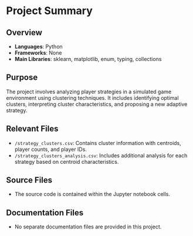# Project Summary

## Overview
- **Languages**: Python
- **Frameworks**: None
- **Main Libraries**: sklearn, matplotlib, enum, typing, collections

## Purpose
The project involves analyzing player strategies in a simulated game environment using clustering techniques. It includes identifying optimal clusters, interpreting cluster characteristics, and proposing a new adaptive strategy.

## Relevant Files
- `/strategy_clusters.csv`: Contains cluster information with centroids, player counts, and player IDs.
- `/strategy_clusters_analysis.csv`: Includes additional analysis for each strategy based on centroid characteristics.

## Source Files
- The source code is contained within the Jupyter notebook cells.

## Documentation Files
- No separate documentation files are provided in this project.